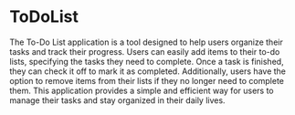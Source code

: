 # ToDoList

The To-Do List application is a tool designed to help users organize their tasks and track their progress. Users can easily add items to their to-do lists, specifying the tasks they need to complete. Once a task is finished, they can check it off to mark it as completed. Additionally, users have the option to remove items from their lists if they no longer need to complete them. This application provides a simple and efficient way for users to manage their tasks and stay organized in their daily lives.

